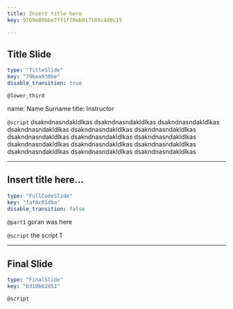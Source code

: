 ```yaml
---
title: Insert title here
key: 9709e80bbe7ff1f70eb817189c4d0c15

---
```

## Title Slide
  
```yaml
type: "TitleSlide"
key: "796ea930be"
disable_transition: true
```


`@lower_third`

name: Name Surname
title: Instructor


`@script`
dsakndnasndakldlkas
dsakndnasndakldlkas
dsakndnasndakldlkas
dsakndnasndakldlkas
dsakndnasndakldlkas
dsakndnasndakldlkas
dsakndnasndakldlkas
dsakndnasndakldlkas
dsakndnasndakldlkas
dsakndnasndakldlkas
dsakndnasndakldlkas
dsakndnasndakldlkas
dsakndnasndakldlkas
dsakndnasndakldlkas
dsakndnasndakldlkas


---
## Insert title here...
  
```yaml
type: "FullCodeSlide"
key: "faf6c01dba"
disable_transition: false
```


`@part1`
goran was here


`@script`
the script 1


---
## Final Slide
  
```yaml
type: "FinalSlide"
key: "b310b62d51"
```


`@script`


